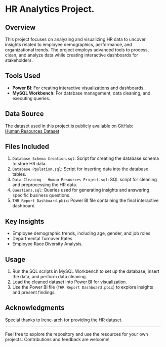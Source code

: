 # HR Analytics Project.

## Overview
This project focuses on analyzing and visualizing HR data to uncover insights related to employee demographics, performance, and organizational trends. The project employs advanced tools to process, clean, and analyze data while creating interactive dashboards for stakeholders.

## Tools Used
- **Power BI**: For creating interactive visualizations and dashboards.
- **MySQL Workbench**: For database management, data cleaning, and executing queries.

## Data Source
The dataset used in this project is publicly available on GitHub:  
[Human Resources Dataset](https://github.com/Irene-arch/HR-Dashboard-MySQL-PowerBI/blob/main/Human%20Resources.csv)

## Files Included
1. `Database Schema Creation.sql`: Script for creating the database schema to store HR data.
2. `Database Ppulation.sql`: Script for inserting data into the database tables.
3. `Data Cleaning - Human Resources Project.sql`: SQL script for cleaning and preprocessing the HR data.
4. `Questions.sql`: Queries used for generating insights and answering specific business questions.
5. `THR Report Dashboard.pbix`: Power BI file containing the final interactive dashboard.

## Key Insights
- Employee demographic trends, including age, gender, and job roles.
- Departmental Turnover Rates.
- Employee Race Diversity Analysis.

## Usage
1. Run the SQL scripts in MySQL Workbench to set up the database, insert the data, and perform data cleaning.
2. Load the cleaned dataset into Power BI for visualization.
3. Use the Power BI file (`THR Report Dashboard.pbix`) to explore insights and present findings.

## Acknowledgments
Special thanks to [Irene-arch](https://github.com/Irene-arch) for providing the HR dataset.

---

Feel free to explore the repository and use the resources for your own projects. Contributions and feedback are welcome!
